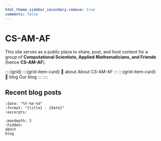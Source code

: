 ```yaml
---
html_theme.sidebar_secondary.remove: true
comments: false
---
```


# CS-AM-AF

This site serves as a public place to share, post, and host content for a group of
**Computational Scientists, Applied Mathematicians, and Friends** (hence **CS-AM-AF**).

::::{grid}
:::{grid-item-card}
:link: about
About CS-AM-AF
:::
:::{grid-item-card}
:link: blog
Our blog
:::
::::


## Recent blog posts

```{postlist}
:date: "%Y-%m-%d"
:format: "{title} - {date}"
:excerpts:
```

```{toctree}
:maxdepth: 2
:hidden:
about
blog
```
